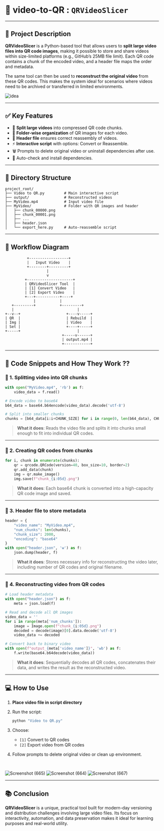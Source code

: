 # 🧠 video-to-QR : **`QRVideoSlicer`**

---

## 📄 **Project Description**

**QRVideoSlicer** is a Python-based tool that allows users to **split large video files into QR code images**, making it possible to store and share videos within size-limited platforms (e.g., GitHub’s 25MB file limit). Each QR code contains a chunk of the encoded video, and a header file maps the order and metadata.

The same tool can then be used to **reconstruct the original video** from these QR codes. This makes the system ideal for scenarios where videos need to be archived or transferred in limited environments.

![idea](https://github.com/user-attachments/assets/28f2a94a-73c5-4190-8f79-c21592bbe1ba)

---

## ✅ **Key Features**

* 🧩 **Split large videos** into compressed QR code chunks.
* 📁 **Folder-wise organization** of QR images for each video.
* 📜 **Header file** ensures correct reassembly of videos.
* ⚡ **Interactive script** with options: Convert or Reassemble.
* 🗑️ Prompts to delete original video or uninstall dependencies after use.
* 🧪 Auto-check and install dependencies.

---

## 📂 **Directory Structure**

```
project_root/
├── Video to QR.py         # Main interactive script
├── output/                # Reconstructed videos
├── MyVideo.mp4            # Input video file
├── MyVideo/               # Folder with QR images and header
│   ├── chunk_00000.png
│   ├── chunk_00001.png
│   ├── ...
│   ├── header.json
│   └── export_here.py     # Auto-reassemble script
```

---

## 🔄 **Workflow Diagram**

```text
          +------------------+
          |   Input Video    |
          +--------+---------+
                   |
                   v
         +---------------------+
         | QRVideoSlicer Tool  |
         | [1] Convert Video   |
         | [2] Export Video    |
         +---+-----------+----+
             |           |
   +---------+           +---------+
   |                             |
+--v--+                     +----v-----+
| QR  |                     | Rebuild  |
| Img |                     | Video    |
| Set |                     +----+-----+
+-----+                          |
                          +-----v------+
                          | output.mp4 |
                          +------------+
```

---

## 🧪 **Code Snippets and How They Work ??**

### 🔹 1. Splitting video into QR chunks

```python
with open("MyVideo.mp4", 'rb') as f:
    video_data = f.read()

# Encode video to base64
b64_data = base64.b64encode(video_data).decode('utf-8')

# Split into smaller chunks
chunks = [b64_data[i:i+CHUNK_SIZE] for i in range(0, len(b64_data), CHUNK_SIZE)]
```

> **What it does**: Reads the video file and splits it into chunks small enough to fit into individual QR codes.

---

### 🔹 2. Creating QR codes from chunks

```python
for i, chunk in enumerate(chunks):
    qr = qrcode.QRCode(version=40, box_size=10, border=2)
    qr.add_data(chunk)
    img = qr.make_image()
    img.save(f"chunk_{i:05d}.png")
```

> **What it does**: Each base64 chunk is converted into a high-capacity QR code image and saved.

---

### 🔹 3. Header file to store metadata

```python
header = {
    "video_name": "MyVideo.mp4",
    "num_chunks": len(chunks),
    "chunk_size": 2000,
    "encoding": "base64"
}
with open("header.json", 'w') as f:
    json.dump(header, f)
```

> **What it does**: Stores necessary info for reconstructing the video later, including number of QR codes and original filename.

---

### 🔹 4. Reconstructing video from QR codes

```python
# Load header metadata
with open("header.json") as f:
    meta = json.load(f)

# Read and decode all QR images
video_data = ''
for i in range(meta['num_chunks']):
    image = Image.open(f"chunk_{i:05d}.png")
    decoded = decode(image)[0].data.decode('utf-8')
    video_data += decoded

# Convert back to binary video
with open(f"output_{meta['video_name']}", 'wb') as f:
    f.write(base64.b64decode(video_data))
```

> **What it does**: Sequentially decodes all QR codes, concatenates their data, and writes the result as the reconstructed video.

---

## 💻 **How to Use**

1. **Place video file in script directory**

2. Run the script:

   ```bash
   python "Video to QR.py"
   ```

3. Choose:

   * `[1]` Convert to QR codes
   * `[2]` Export video from QR codes

4. Follow prompts to delete original video or clean up environment.

</br>

![Screenshot (665)](https://github.com/user-attachments/assets/69783636-fd28-4831-8e31-b98a8bb5e126)
![Screenshot (664)](https://github.com/user-attachments/assets/5600f15a-db53-400e-be57-f37403c30533)
![Screenshot (667)](https://github.com/user-attachments/assets/ad353b4b-65bb-4ccc-b614-48da0fc6972c)

---

## 📚 **Conclusion**

**QRVideoSlicer** is a unique, practical tool built for modern-day versioning and distribution challenges involving large video files. Its focus on interactivity, automation, and data preservation makes it ideal for learning purposes and real-world utility.

